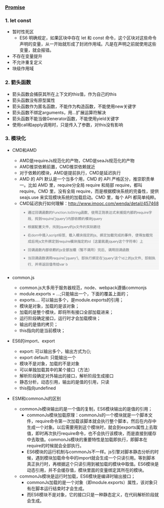 ### [Promise](Promise.md)
 
### 1. let const
- 暂时性死区
  - ES6 明确规定，如果区块中存在 let 和 const 命令，这个区块对这些命令声明的变量，从⼀开始就形成了封闭作⽤域。凡是在声明之前就使⽤这些变量，就会报错。
- 不存在变量提升
- 不允许重复定义
- 块级作⽤域

### 2. 箭头函数
- 箭头函数会捕获其所在上下⽂的this值，作为⾃⼰的this
- 箭头函数没有原型属性
- 箭头函数作为匿名函数，不能作为构造函数，不能使⽤new关键字
- 箭头函数不绑定arguments，⽤...扩展运算符解决
- 箭头函数不能当做Generator函数，不能使⽤yield关键字
- 使⽤call和apply调⽤时，只是传⼊了参数，对this没有影响

### 3. 模块化
- CMD和AMD
  - AMD是requireJs规范化的产物，CMD是seaJs规范化的产物
  - AMD推崇依赖前置，CMD推崇依赖就近
  - 对于依赖的模块，AMD是提前执⾏，CMD是延迟执⾏
  - AMD 的 API 默认是⼀个当多个⽤，CMD 的 API 严格区分，推崇职责单⼀。⽐如 AMD ⾥，require分全局 require 和局部 require，都叫 require。CMD ⾥，没有全局 require，⽽是根据模块系统的完备性，提供 seajs.use 来实现模块系统的加载启动。CMD ⾥，每个 API 都简单纯粹。
  - CMD延迟执⾏如何理解：http://www.imooc.com/wenda/detail/457468
  ![](images/cmd.png)
  
- common.js
  - common.js⼤多⽤于服务器规范，node、webpack遵循commonjs
  - module.exports = ...;只能输出⼀个，下⾯的覆盖上⾯的；
  - exports.... 可以输出多个，是module.exports的引⽤；
  - 模块是对象，加载的是该对象；
  - 加载的是整个模块，即将所有接⼝全部加载进来；
  - 运⾏阶段确定接⼝，运⾏时才会加载模块；
  - 输出的是值的拷⻉；
  - this指向的是当前模块；
  
- ES6的import、export
  - export: 可以输出多个，输出⽅式为{};
  - export default: 只能输出⼀个
  - 模块不是对象，加载的不是对象
  - 可以单独加载其中的某个接⼝（⽅法）
  - 解析阶段确定对外输出的接⼝，解析阶段⽣成接⼝
  - 静态分析，动态引⽤，输出的是值的引⽤，只读
  - this指向undefined
  
- ESM和commonJs的区别
  - commonJs模块输出的是⼀个值的复制，ES6模块输出的是值的引⽤；
    - commonJs模块加载原理：commonJs的⼀个模块就是⼀个脚本⽂件，require命令第⼀次加载该脚本就会执⾏整个脚本，然后在内存中⽣成⼀个对象。以后需要⽤到这个模块时，就会到exports属性上去取值，即时再次执⾏require命令，也不会执⾏该模块，⽽是直接到缓存中去取值。commonJs模块的重要特性是加载即执⾏，即脚本在require的时候就会全部执⾏。
    - ES6模块的运⾏机制与commonJs不⼀样。js引擎对脚本静态分析的时候，遇到模块加载命令中的import就会⽣成⼀个只读引⽤。等到脚本真正执⾏时，再根据这个只读引⽤到被加载的模块中取值。ES6模块是动态引⽤，并不会缓存值，模块⾥⾯的变量绑定其所在的模块。
  - commonJs模块是运⾏时加载，ES6模块是编译时输出接⼝；
    - commonJs加载的是⼀个对象（即module.exports）属性，该对象只有在脚本运⾏结束时才会⽣成。
    - ⽽ES6模块不是对象，它的接⼝只是⼀种静态定义，在代码解析阶段就会⽣成。
  